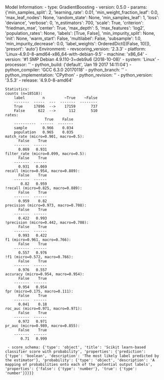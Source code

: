 Model Information:
	 - type: GradientBoosting
	 - version: 0.5.0
	 - params: {'min_samples_split': 2, 'learning_rate': 0.01, 'min_weight_fraction_leaf': 0.0, 'max_leaf_nodes': None, 'random_state': None, 'min_samples_leaf': 1, 'loss': 'deviance', 'verbose': 0, 'n_estimators': 700, 'scale': True, 'criterion': 'friedman_mse', 'center': True, 'max_depth': 5, 'max_features': 'log2', 'population_rates': None, 'labels': [True, False], 'min_impurity_split': None, 'init': None, 'warm_start': False, 'multilabel': False, 'subsample': 1.0, 'min_impurity_decrease': 0.0, 'label_weights': OrderedDict([(False, 10)]), 'presort': 'auto'}
	Environment:
	 - revscoring_version: '2.3.3'
	 - platform: 'Linux-4.9.0-8-amd64-x86_64-with-debian-9.5'
	 - machine: 'x86_64'
	 - version: '#1 SMP Debian 4.9.110-3+deb9u6 (2018-10-08)'
	 - system: 'Linux'
	 - processor: ''
	 - python_build: ('default', 'Jan 19 2017 14:11:04')
	 - python_compiler: 'GCC 6.3.0 20170118'
	 - python_branch: ''
	 - python_implementation: 'CPython'
	 - python_revision: ''
	 - python_version: '3.5.3'
	 - release: '4.9.0-8-amd64'
	
	Statistics:
	counts (n=18518):
		label        n         ~True    ~False
		-------  -----  ---  -------  --------
		True     17896  -->    17159       737
		False      622  -->      112       510
	rates:
		              True    False
		----------  ------  -------
		sample       0.966    0.034
		population   0.965    0.035
	match_rate (micro=0.901, macro=0.5):
		  False    True
		-------  ------
		  0.069   0.931
	filter_rate (micro=0.099, macro=0.5):
		  False    True
		-------  ------
		  0.931   0.069
	recall (micro=0.954, macro=0.889):
		  False    True
		-------  ------
		   0.82   0.959
	!recall (micro=0.825, macro=0.889):
		  False    True
		-------  ------
		  0.959    0.82
	precision (micro=0.973, macro=0.708):
		  False    True
		-------  ------
		  0.422   0.993
	!precision (micro=0.442, macro=0.708):
		  False    True
		-------  ------
		  0.993   0.422
	f1 (micro=0.961, macro=0.766):
		  False    True
		-------  ------
		  0.557   0.976
	!f1 (micro=0.572, macro=0.766):
		  False    True
		-------  ------
		  0.976   0.557
	accuracy (micro=0.954, macro=0.954):
		  False    True
		-------  ------
		  0.954   0.954
	fpr (micro=0.175, macro=0.111):
		  False    True
		-------  ------
		  0.041    0.18
	roc_auc (micro=0.971, macro=0.971):
		  False    True
		-------  ------
		  0.972   0.971
	pr_auc (micro=0.989, macro=0.855):
		  False    True
		-------  ------
		   0.71   0.999
	
	 - score_schema: {'type': 'object', 'title': 'Scikit learn-based classifier score with probability', 'properties': {'prediction': {'type': 'boolean', 'description': 'The most likely label predicted by the estimator'}, 'probability': {'type': 'object', 'description': 'A mapping of probabilities onto each of the potential output labels', 'properties': {'false': {'type': 'number'}, 'true': {'type': 'number'}}}}}

